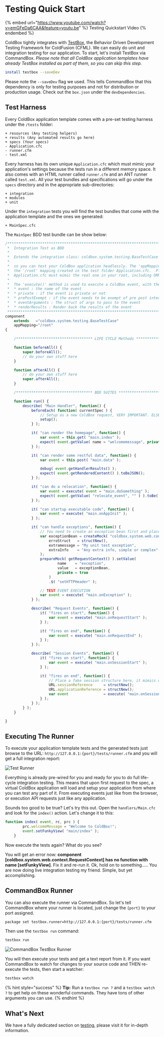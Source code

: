 # Testing Quick Start

{% embed url="https://www.youtube.com/watch?v=emGFeDa6CAA&feature=youtu.be" %}
Testing Quickstart Video
{% endembed %}

ColdBox tightly integrates with [TestBox](http://www.ortussolutions.com/products/testbox), the Behavior Driven Development Testing Framework for ColdFusion (CFML). We can easily do unit and integration testing for our application. To start, let's install TestBox via CommandBox. _Please note that all ColdBox application templates have already TestBox installed as part of them, so you can skip this step._

```bash
install testbox --saveDev
```

Please note the `--saveDev` flag we used. This tells CommandBox that this dependency is only for testing purposes and not for distribution or production usage. Check out the `box.json` under the `devDependencies`.

## Test Harness

Every ColdBox application template comes with a pre-set testing harness under the `/tests` folder:

```
+ resources (Any testing helpers)
+ results (Any automated results go here)
+ specs (Your specs)
- Application.cfc
- runner.cfm
- test.xml
```

Every harness has its own unique `Application.cfc` which must mimic your application's settings because the tests run in a different memory space. It also comes with an HTML runner called `runner.cfm` and an ANT runner called `test.xml`. All your test bundles and specifications will go under the `specs` directory and in the appropriate sub-directories:

```
+ integration
+ modules
+ unit
```

Under the `integration` tests you will find the test bundles that come with the application template and the ones we generated:

```
+ MainSpec.cfc
```

The `MainSpec` BDD test bundle can be show below:

```javascript
/*******************************************************************************
 *	Integration Test as BDD
 *
 *	Extends the integration class: coldbox.system.testing.BaseTestCase
 *
 *	so you can test your ColdBox application headlessly. The 'appMapping' points by default to
 *	the '/root' mapping created in the test folder Application.cfc.  Please note that this
 *	Application.cfc must mimic the real one in your root, including ORM settings if needed.
 *
 *	The 'execute()' method is used to execute a ColdBox event, with the following arguments
 *	* event : the name of the event
 *	* private : if the event is private or not
 *	* prePostExempt : if the event needs to be exempt of pre post interceptors
 *	* eventArguments : The struct of args to pass to the event
 *	* renderResults : Render back the results of the event
 *******************************************************************************/
component
	extends   ="coldbox.system.testing.BaseTestCase"
	appMapping="/root"
{

	/*********************************** LIFE CYCLE Methods ***********************************/

	function beforeAll() {
		super.beforeAll();
		// do your own stuff here
	}

	function afterAll() {
		// do your own stuff here
		super.afterAll();
	}

	/*********************************** BDD SUITES ***********************************/

	function run() {
		describe( "Main Handler", function() {
			beforeEach( function( currentSpec ) {
				// Setup as a new ColdBox request, VERY IMPORTANT. ELSE EVERYTHING LOOKS LIKE THE SAME REQUEST.
				setup();
			} );

			it( "can render the homepage", function() {
				var event = this.get( "main.index" );
				expect( event.getValue( name = "welcomemessage", private = true ) ).toBe( "Welcome to ColdBox!" );
			} );

			it( "can render some restful data", function() {
				var event = this.post( "main.data" );

				debug( event.getHandlerResults() );
				expect( event.getRenderedContent() ).toBeJSON();
			} );

			it( "can do a relocation", function() {
				var event = execute( event = "main.doSomething" );
				expect( event.getValue( "relocate_event", "" ) ).toBe( "main.index" );
			} );

			it( "can startup executable code", function() {
				var event = execute( "main.onAppInit" );
			} );

			it( "can handle exceptions", function() {
				// You need to create an exception bean first and place it on the request context FIRST as a setup.
				var exceptionBean = createMock( "coldbox.system.web.context.ExceptionBean" ).init(
					erroStruct   = structNew(),
					extramessage = "My unit test exception",
					extraInfo    = "Any extra info, simple or complex"
				);
				prepareMock( getRequestContext() ).setValue(
						name    = "exception",
						value   = exceptionBean,
						private = true
					)
					.$( "setHTTPHeader" );

				// TEST EVENT EXECUTION
				var event = execute( "main.onException" );
			} );

			describe( "Request Events", function() {
				it( "fires on start", function() {
					var event = execute( "main.onRequestStart" );
				} );

				it( "fires on end", function() {
					var event = execute( "main.onRequestEnd" );
				} );
			} );

			describe( "Session Events", function() {
				it( "fires on start", function() {
					var event = execute( "main.onSessionStart" );
				} );

				it( "fires on end", function() {
					// Place a fake session structure here, it mimics what the handler receives
					URL.sessionReference     = structNew();
					URL.applicationReference = structNew();
					var event                = execute( "main.onSessionEnd" );
				} );
			} );
		} );
	}

}

```

## Executing The Runner

To execute your application template tests and the generated tests just browse to the URL: `http://127.0.0.1:{port}/tests/runner.cfm` and you will get a full integration report:

![Test Runner](../.gitbook/assets/template-tests-runner.png)

Everything is already pre-wired for you and ready for you to do full life-cycle integration testing.  This means that upon first request to the spec, a virtual ColdBox application will load and setup your application from where you can test any part of it. From executing events just like from the browser, or execution API requests just like any application.

Sounds too good to be true?  Let's try this out.  Open the `handlers/Main.cfc` and look for the `index()` action.  Let's change it to this:

```javascript
function index( event, rc, prc ) {
		prc.welcomeMessage = "Welcome to ColdBox!";
		event.setFunkyView( "main/index" );
	}
```

Now execute the tests again? What do you see?

You will get an error now: **component \[coldbox.system.web.context.RequestContext] has no function with name \[setFunkyView]**. Fix it and re-run it. Ok, hold on to something..... You are now doing live integration testing my friend. Simple, but yet accomplishing.

## CommandBox Runner

You can also execute the runner via CommandBox. So let's tell CommandBox where your runner is located, just change the `{port}` to your port assigned.

```bash
package set testbox.runner=http://127.0.0.1:{port}/tests/runner.cfm
```

Then use the `testbox run` command:

```bash
testbox run
```

![CommandBox TestBox Runner](../.gitbook/assets/template-tests-commandbox-runner.png)

You will then execute your tests and get a text report from it. If you want CommandBox to watch for changes to your source code and THEN re-execute the tests, then start a watcher:

```bash
testbox watch
```

{% hint style="success" %}
**Tip:** Run a `testbox run ?` and a `testbox watch ?` to get help on these wonderful commands. They have tons of other arguments you can use.
{% endhint %}

## What's Next

We have a fully dedicated section on [testing](testing-coldbox-applications/), please visit it for in-depth information.
